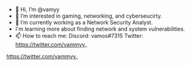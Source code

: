- 👋 Hi, I’m @vamyy
- 👀 I’m interested in gaming, networking, and cyberseucirty. 
- 🌱 I’m currently working as a Network Security Analyst.
- I'm learning more about finding network and system vulnerabilities.
- 📫 How to reach me: 
        Discord: vamos#7315
        Twitter: https://twitter.com/vammyy_

<!---
vamyy/vamyy is a ✨ special ✨ repository because its `README.md` (this file) appears on your GitHub profile.
You can click the Preview link to take a look at your changes.
--->
https://twitter.com/vammyy_
